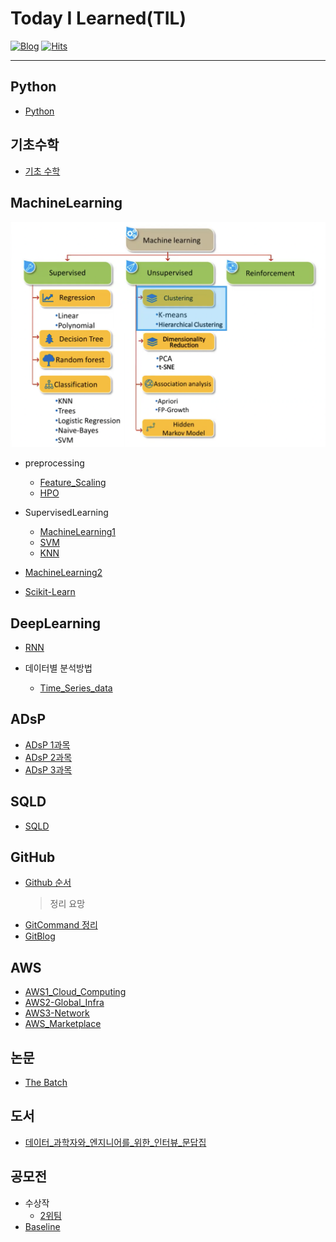 # Today I Learned(TIL)
[![Blog](https://img.shields.io/badge/Blog-jmsmg.github.io-green.svg)](https://jmsmg.github.io/)
[![Hits](https://hits.seeyoufarm.com/api/count/incr/badge.svg?url=https%3A%2F%2Fgithub.com%2Fjmsmg%2F&count_bg=%2379C83D&title_bg=%23555555&icon=&icon_color=%23E7E7E7&title=vistor&edge_flat=false)](https://hits.seeyoufarm.com)

---
## Python
- [Python](https://github.com/jmsmg/TIL/blob/main/Python/Python.md)

## 기초수학
- [기초 수학](https://github.com/jmsmg/TIL/blob/main/기초수학/mathmatics.md)


## MachineLearning

![MachineLearning](https://github.com/jmsmg/TIL/blob/main/img/README_ML.png)

- preprocessing
  - [Feature_Scaling](https://github.com/jmsmg/TIL/tree/main/MachineLearning/preprocessing/Feature_Scaling.md)
  - [HPO](https://github.com/jmsmg/TIL/tree/main/MachineLearning/preprocessing/HPO.md)

- SupervisedLearning
  - [MachineLearning1](https://github.com/jmsmg/TIL/tree/main/MachineLearning/SupervisedLearning/MachineLearning1.md)
  - [SVM](https://github.com/jmsmg/TIL/tree/main/MachineLearning/SupervisedLearning/SVM.md)
  - [KNN](https://github.com/jmsmg/TIL/tree/main/MachineLearning/SupervisedLearning/KNN.md)


- [MachineLearning2](https://github.com/jmsmg/TIL/blob/main/MachineLearning/MachineLearning2.md)
- [Scikit-Learn](https://github.com/jmsmg/TIL/blob/main/MachineLearning/Scikit-Learn.md)

## DeepLearning
- [RNN](https://github.com/jmsmg/TIL/blob/main/DeepLearning/RNN.md)

- 데이터별 분석방법
  - [Time_Series_data](https://github.com/jmsmg/TIL/blob/main/DeepLearning/데이터별%20분석방법/Time_Series_data.md)

## ADsP
- [ADsP 1과목](https://github.com/jmsmg/TIL/blob/main/ADsP/ADsP1.md)
- [ADsP 2과목](https://github.com/jmsmg/TIL/blob/main/ADsP/ADsP2.md)
- [ADsP 3과목](https://github.com/jmsmg/TIL/blob/main/ADsP/ADsP3.md)

## SQLD
- [SQLD](https://github.com/jmsmg/TIL/blob/main/SQLD/SQLD필기.md)

## GitHub
- [Github 순서](https://github.com/jmsmg/TIL/blob/main/GitHub/GitHub.md)
    > 정리 요망
- [GitCommand 정리](https://github.com/jmsmg/TIL/blob/main/GitHub/GitCommand.md)
- [GitBlog](https://github.com/jmsmg/TIL/blob/main/GitHub/GitBlog.md)

## AWS
- [AWS1_Cloud_Computing](https://github.com/jmsmg/TIL/blob/main/AWS/AWS1-Cloud_Computing.md)
- [AWS2-Global_Infra](https://github.com/jmsmg/TIL/blob/main/AWS/AWS2-Global_infra.md)
- [AWS3-Network](https://github.com/jmsmg/TIL/blob/main/AWS/AWS3-Network.md)
- [AWS_Marketplace](https://github.com/jmsmg/TIL/blob/main/AWS/AWS_Marketplace.md)

## 논문
- [The Batch](https://github.com/jmsmg/TIL/tree/main/논문/TheBatch)

## 도서
- [데이터_과학자와_엔지니어를_위한_인터뷰_문답집](https://github.com/jmsmg/TIL/blob/main/도서/데이터_과학자와_엔지니어를_위한_인터뷰_문답집.md)
  
## 공모전
- 수상작
  - [2위팀](https://github.com/jmsmg/TIL/tree/main/공모전/수상작/[2위]SIlab.ipynb)
- [Baseline](https://github.com/jmsmg/TIL/tree/main/공모전/HAICon2021_Baseline.ipynb)